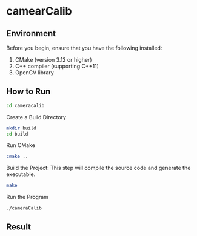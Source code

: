# camearCalib

## Environment

Before you begin, ensure that you have the following installed:

1. CMake (version 3.12 or higher)
2. C++ compiler (supporting C++11)
3. OpenCV library

## How to Run

```bash
cd cameracalib
```

Create a Build Directory

```bash
mkdir build
cd build
```

Run CMake

```bash
cmake ..
```

Build the Project: This step will compile the source code and generate the executable.

```bash
make
```

Run the Program

```bash
./cameraCalib
```

## Result

